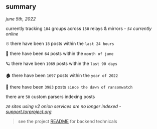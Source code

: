 
## summary
_june 5th, 2022_

currently tracking `104` groups across `150` relays & mirrors - _`54` currently online_

⏲ there have been `18` posts within the `last 24 hours`

🦈 there have been `64` posts within the `month of june`

🪐 there have been `1069` posts within the `last 90 days`

🏚 there have been `1697` posts within the `year of 2022`

🦕 there have been `3983` posts `since the dawn of ransomwatch`

there are `50` custom parsers indexing posts

_`20` sites using v2 onion services are no longer indexed - [support.torproject.org](https://support.torproject.org/onionservices/v2-deprecation/)_

> see the project [README](https://github.com/joshhighet/ransomwatch#ransomwatch--) for backend technicals
